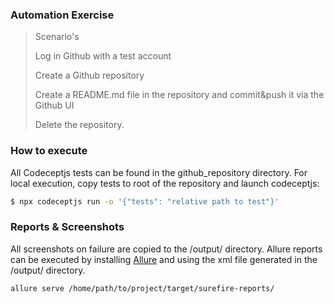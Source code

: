 ### Automation Exercise

> Scenario's
> 
> Log in Github with a test account
>
> Create a Github repository
> 
> Create a README.md file in the repository and commit&push it via the Github UI
> 
> Delete the repository.

### How to execute
All Codeceptjs tests can be found in the github_repository directory. For local execution, copy tests to root of the repository and launch codeceptjs:
```sh
$ npx codeceptjs run -o '{"tests": "relative path to test"}' 
```

### Reports & Screenshots
All screenshots on failure are copied to the /output/ directory.
Allure reports can be executed by installing [Allure](https://docs.qameta.io/allure/#_installing_a_commandline) and using the xml file generated in the /output/ directory.
```sh
allure serve /home/path/to/project/target/surefire-reports/
```
